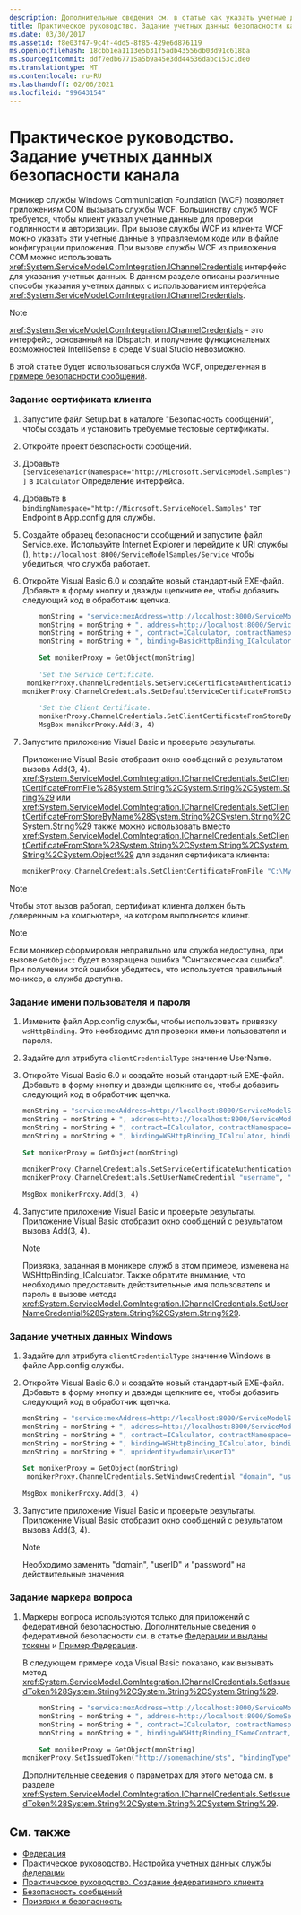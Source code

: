 ```yaml
---
description: Дополнительные сведения см. в статье как указать учетные данные безопасности канала.
title: Практическое руководство. Задание учетных данных безопасности канала
ms.date: 03/30/2017
ms.assetid: f8e03f47-9c4f-4dd5-8f85-429e6d876119
ms.openlocfilehash: 18cbb1ea1113e5b31f5adb43556db03d91c618ba
ms.sourcegitcommit: ddf7edb67715a5b9a45e3dd44536dabc153c1de0
ms.translationtype: MT
ms.contentlocale: ru-RU
ms.lasthandoff: 02/06/2021
ms.locfileid: "99643154"
---
```

# <a name="how-to-specify-channel-security-credentials"></a>Практическое руководство. Задание учетных данных безопасности канала

Моникер службы Windows Communication Foundation (WCF) позволяет приложениям COM вызывать службы WCF. Большинству служб WCF требуется, чтобы клиент указал учетные данные для проверки подлинности и авторизации. При вызове службы WCF из клиента WCF можно указать эти учетные данные в управляемом коде или в файле конфигурации приложения. При вызове службы WCF из приложения COM можно использовать <xref:System.ServiceModel.ComIntegration.IChannelCredentials> интерфейс для указания учетных данных. В данном разделе описаны различные способы указания учетных данных с использованием интерфейса <xref:System.ServiceModel.ComIntegration.IChannelCredentials>.  
  
> [!NOTE]
> <xref:System.ServiceModel.ComIntegration.IChannelCredentials> - это интерфейс, основанный на IDispatch, и получение функциональных возможностей IntelliSense в среде Visual Studio невозможно.  
  
 В этой статье будет использоваться служба WCF, определенная в [примере безопасности сообщений](../samples/message-security-sample.md).  
  
### <a name="to-specify-a-client-certificate"></a>Задание сертификата клиента  
  
1. Запустите файл Setup.bat в каталоге "Безопасность сообщений", чтобы создать и установить требуемые тестовые сертификаты.  
  
2. Откройте проект безопасности сообщений.  
  
3. Добавьте `[ServiceBehavior(Namespace="http://Microsoft.ServiceModel.Samples")]` в `ICalculator` Определение интерфейса.  
  
4. Добавьте в `bindingNamespace="http://Microsoft.ServiceModel.Samples"` тег Endpoint в App.config для службы.  
  
5. Создайте образец безопасности сообщений и запустите файл Service.exe. Используйте Internet Explorer и перейдите к URI службы (), `http://localhost:8000/ServiceModelSamples/Service` чтобы убедиться, что служба работает.  
  
6. Откройте Visual Basic 6.0 и создайте новый стандартный EXE-файл. Добавьте в форму кнопку и дважды щелкните ее, чтобы добавить следующий код в обработчик щелчка.  
  
    ```vb  
        monString = "service:mexAddress=http://localhost:8000/ServiceModelSamples/Service?wsdl"  
        monString = monString + ", address=http://localhost:8000/ServiceModelSamples/Service"  
        monString = monString + ", contract=ICalculator, contractNamespace=http://Microsoft.ServiceModel.Samples"  
        monString = monString + ", binding=BasicHttpBinding_ICalculator, bindingNamespace=http://Microsoft.ServiceModel.Samples"  
  
        Set monikerProxy = GetObject(monString)  
  
        'Set the Service Certificate.  
     monikerProxy.ChannelCredentials.SetServiceCertificateAuthentication "CurrentUser", "NoCheck", "PeerOrChainTrust"  
    monikerProxy.ChannelCredentials.SetDefaultServiceCertificateFromStore "CurrentUser", "TrustedPeople", "FindBySubjectName", "localhost"  
  
        'Set the Client Certificate.  
        monikerProxy.ChannelCredentials.SetClientCertificateFromStoreByName "CN=client.com", "CurrentUser", "My"  
        MsgBox monikerProxy.Add(3, 4)  
    ```  
  
7. Запустите приложение Visual Basic и проверьте результаты.  
  
     Приложение Visual Basic отобразит окно сообщений с результатом вызова Add(3, 4). <xref:System.ServiceModel.ComIntegration.IChannelCredentials.SetClientCertificateFromFile%28System.String%2CSystem.String%2CSystem.String%29> или <xref:System.ServiceModel.ComIntegration.IChannelCredentials.SetClientCertificateFromStoreByName%28System.String%2CSystem.String%2CSystem.String%29> также можно использовать вместо <xref:System.ServiceModel.ComIntegration.IChannelCredentials.SetClientCertificateFromStore%28System.String%2CSystem.String%2CSystem.String%2CSystem.Object%29> для задания сертификата клиента:  
  
    ```vb  
    monikerProxy.ChannelCredentials.SetClientCertificateFromFile "C:\MyClientCert.pfx", "password", "DefaultKeySet"  
    ```  
  
> [!NOTE]
> Чтобы этот вызов работал, сертификат клиента должен быть доверенным на компьютере, на котором выполняется клиент.  
  
> [!NOTE]
> Если моникер сформирован неправильно или служба недоступна, при вызове `GetObject` будет возвращена ошибка "Синтаксическая ошибка". При получении этой ошибки убедитесь, что используется правильный моникер, а служба доступна.  
  
### <a name="to-specify-user-name-and-password"></a>Задание имени пользователя и пароля  
  
1. Измените файл App.config службы, чтобы использовать привязку `wsHttpBinding`. Это необходимо для проверки имени пользователя и пароля.  

2. Задайте для атрибута `clientCredentialType` значение UserName.  

3. Откройте Visual Basic 6.0 и создайте новый стандартный EXE-файл. Добавьте в форму кнопку и дважды щелкните ее, чтобы добавить следующий код в обработчик щелчка.  
  
    ```vb
    monString = "service:mexAddress=http://localhost:8000/ServiceModelSamples/Service?wsdl"  
    monString = monString + ", address=http://localhost:8000/ServiceModelSamples/Service"  
    monString = monString + ", contract=ICalculator, contractNamespace=http://Microsoft.ServiceModel.Samples"  
    monString = monString + ", binding=WSHttpBinding_ICalculator, bindingNamespace=http://Microsoft.ServiceModel.Samples"  
  
    Set monikerProxy = GetObject(monString)  
  
    monikerProxy.ChannelCredentials.SetServiceCertificateAuthentication "CurrentUser", "NoCheck", "PeerOrChainTrust"  
    monikerProxy.ChannelCredentials.SetUserNameCredential "username", "password"  
  
    MsgBox monikerProxy.Add(3, 4)  
    ```  
  
4. Запустите приложение Visual Basic и проверьте результаты. Приложение Visual Basic отобразит окно сообщений с результатом вызова Add(3, 4).  
  
    > [!NOTE]
    > Привязка, заданная в моникере служб в этом примере, изменена на WSHttpBinding_ICalculator. Также обратите внимание, что необходимо предоставить действительные имя пользователя и пароль в вызове метода <xref:System.ServiceModel.ComIntegration.IChannelCredentials.SetUserNameCredential%28System.String%2CSystem.String%29>.  
  
### <a name="to-specify-windows-credentials"></a>Задание учетных данных Windows  
  
1. Задайте для атрибута `clientCredentialType` значение Windows в файле App.config службы.  

2. Откройте Visual Basic 6.0 и создайте новый стандартный EXE-файл. Добавьте в форму кнопку и дважды щелкните ее, чтобы добавить следующий код в обработчик щелчка.  
  
    ```vb
    monString = "service:mexAddress=http://localhost:8000/ServiceModelSamples/Service?wsdl"  
    monString = monString + ", address=http://localhost:8000/ServiceModelSamples/Service"  
    monString = monString + ", contract=ICalculator, contractNamespace=http://Microsoft.ServiceModel.Samples"  
    monString = monString + ", binding=WSHttpBinding_ICalculator, bindingNamespace=http://Microsoft.ServiceModel.Samples"  
    monString = monString + ", upnidentity=domain\userID"  
  
    Set monikerProxy = GetObject(monString)  
     monikerProxy.ChannelCredentials.SetWindowsCredential "domain", "userID", "password", 1, True  
  
    MsgBox monikerProxy.Add(3, 4)  
    ```  
  
3. Запустите приложение Visual Basic и проверьте результаты. Приложение Visual Basic отобразит окно сообщений с результатом вызова Add(3, 4).  
  
    > [!NOTE]
    > Необходимо заменить "domain", "userID" и "password" на действительные значения.  
  
### <a name="to-specify-an-issue-token"></a>Задание маркера вопроса  
  
1. Маркеры вопроса используются только для приложений с федеративной безопасностью. Дополнительные сведения о федеративной безопасности см. в статье [Федерации и выданы токены](federation-and-issued-tokens.md) и [Пример Федерации](../samples/federation-sample.md).  
  
     В следующем примере кода Visual Basic показано, как вызывать метод <xref:System.ServiceModel.ComIntegration.IChannelCredentials.SetIssuedToken%28System.String%2CSystem.String%2CSystem.String%29>.  
  
    ```vb
        monString = "service:mexAddress=http://localhost:8000/ServiceModelSamples/Service?wsdl"  
        monString = monString + ", address=http://localhost:8000/SomeService/Service"  
        monString = monString + ", contract=ICalculator, contractNamespace=http://SomeService.Samples"  
        monString = monString + ", binding=WSHttpBinding_ISomeContract, bindingNamespace=http://SomeService.Samples"  
  
        Set monikerProxy = GetObject(monString)  
    monikerProxy.SetIssuedToken("http://somemachine/sts", "bindingType", "binding")  
    ```  
  
     Дополнительные сведения о параметрах для этого метода см. в разделе <xref:System.ServiceModel.ComIntegration.IChannelCredentials.SetIssuedToken%28System.String%2CSystem.String%2CSystem.String%29>.  
  
## <a name="see-also"></a>См. также

- [Федерация](federation.md)
- [Практическое руководство. Настройка учетных данных службы федерации](how-to-configure-credentials-on-a-federation-service.md)
- [Практическое руководство. Создание федеративного клиента](how-to-create-a-federated-client.md)
- [Безопасность сообщений](message-security-in-wcf.md)
- [Привязки и безопасность](bindings-and-security.md)
